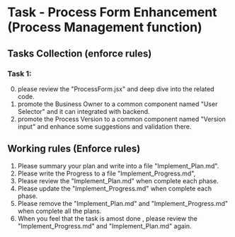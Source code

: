 # Task - Process Form Enhancement (Process Management function)


## Tasks Collection (enforce rules)
### Task 1:
0. please review the "ProcessForm.jsx" and deep dive into the related code.
1. promote the Business Owner to a common component named "User Selector" and it can integrated with backend.
2. promote the Process Version to a common component named "Version input" and enhance some suggestions and validation there. 


## Working rules (Enforce rules)
1. Please summary your plan and write into a file "Implement_Plan.md".
2. Please write the Progress to a file "Implement_Progress.md", 
3. Please review the "Implement_Plan.md" when complete each phase. 
4. Please update the "Implement_Progress.md" when complete each phase.
5. Please remove the "Implement_Plan.md" and "Implement_Progress.md" when complete all the plans.
6. When you feel that the task is amost done , please review the "Implement_Progress.md" and "Implement_Plan.md" again.